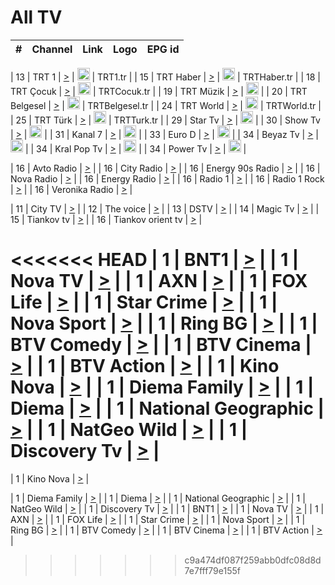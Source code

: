 <h1>All TV</h1>

| #   | Channel        | Link  | Logo | EPG id |
|:---:|:--------------:|:-----:|:----:|:------:|

| 13  | TRT 1            | [>](https://tv-trt1.medya.trt.com.tr/master.m3u8) | <img height="20" src="https://i.imgur.com/j786OLG.png"/> | TRT1.tr |
| 15  | TRT Haber        | [>](https://tv-trthaber.medya.trt.com.tr/master.m3u8) | <img height="20" src="https://i.imgur.com/OVfo8Ab.png"/> | TRTHaber.tr |
| 18  | TRT Çocuk        | [>](https://tv-trtcocuk.medya.trt.com.tr/master.m3u8) | <img height="20" src="https://i.imgur.com/QLFmD6d.png"/> | TRTCocuk.tr |
| 19  | TRT Müzik        | [>](https://tv-trtmuzik.medya.trt.com.tr/master.m3u8) | <img height="20" src="https://i.imgur.com/fIVFCEd.png"/> |
| 20  | TRT Belgesel     | [>](https://tv-trtbelgesel.medya.trt.com.tr/master.m3u8) | <img height="20" src="https://i.imgur.com/MGO87pe.png"/> | TRTBelgesel.tr |
| 24  | TRT World        | [>](https://tv-trtworld.medya.trt.com.tr/master.m3u8) | <img height="20" src="https://i.imgur.com/JEA2xpv.png"/> | TRTWorld.tr |
| 25  | TRT Türk         | [>](https://tv-trtturk.medya.trt.com.tr/master.m3u8) | <img height="20" src="https://i.imgur.com/OSTOQNw.png"/> | TRTTurk.tr |
| 29  | Star Tv   | [>](https://dogus-live.daioncdn.net/startv/startv_360p.m3u8) | <img height="20" src="https://i.imgur.com/IebUZx1.png"/> |
| 30  | Show Tv     | [>](https://ciner-live.daioncdn.net/showtv/showtv.m3u8) | <img height="20" src="https://i.imgur.com/IebUZx1.png"/> |
| 31  | Kanal 7     | [>](https://kanal7-live.daioncdn.net/kanal7/kanal7.m3u8) | <img height="20" src="https://i.imgur.com/IebUZx1.png"/> |
| 33  | Euro D    | [>](https://www.youtube.com/user/KanalD/live) | <img height="20" src="https://i.imgur.com/IebUZx1.png"/> |
| 34  | Beyaz Tv     | [>](https://beyaztv-live.daioncdn.net/beyaztv/beyaztv.m3u8) | <img height="20" src="https://i.imgur.com/IebUZx1.png"/> |
| 34  | Kral Pop Tv     | [>](https://www.youtube.com/watch?v=GuFTuKoXepw) | <img height="20" src="https://i.imgur.com/IebUZx1.png"/> |
| 34  | Power Tv     | [>](https://livetv.powerapp.com.tr/powerTV/powerhd.smil/chunklist.m3u8) | <img height="20" src="https://i.imgur.com/IebUZx1.png"/> |

| 16  | Avto Radio | [>](http://stream.metacast.eu/avtoradio.mp3.m3u) |
| 16  | City Radio | [>](http://stream.metacast.eu/city.aac.m3u) |
| 16  | Energy 90s Radio | [>](http://stream.metacast.eu/energy-90s.m3u) |
| 16  | Nova Radio | [>](http://stream.metacast.eu/nova.aac.m3u) |
| 16  | Energy Radio | [>](http://stream.metacast.eu/nrj.aac.m3u) |
| 16  | Radio 1 | [>](http://stream.metacast.eu/radio1.aac.m3u) |
| 16  | Radio 1 Rock | [>](http://stream.metacast.eu/radio1rock.aac.m3u) |
| 16  | Veronika Radio | [>](http://stream.metacast.eu/veronika.aac.m3u) |

| 11  | City TV | [>](https://tv.city.bg/play/tshls/citytv/index.m3u8) |
| 12  | The voice | [>](https://bss1.neterra.tv/thevoice/thevoice.m3u8) |
| 13  | DSTV | [>](http://46.249.95.140:8081/hls/data.m3u8) |
| 14  | Magic Tv | [>](https://bss1.neterra.tv/magictv/magictv.m3u8) |
| 15  | Tiankov tv | [>](https://streamer103.neterra.tv/tiankov-folk/live.m3u8) |
| 16  | Tiankov orient tv | [>](https://streamer103.neterra.tv/tiankov-orient/live.m3u8) |

<<<<<<< HEAD
| 1 | BNT1 | [>](https://ymkaya.xyz:31846/tv/bnt1/playlist.m3u8?wmsAuthSign=c2VydmVyX3RpbWU9NS8xNS8yMDI1IDY6NDc6NTEgUE0maGFzaF92YWx1ZT1hRHBVUkE4TE55L0JPVml2bGgvOVJBPT0mdmFsaWRtaW51dGVzPTYw) |
| 1 | Nova TV | [>](https://ymkaya.xyz:31846/tv/novatv/playlist.m3u8?wmsAuthSign=c2VydmVyX3RpbWU9NS8xNS8yMDI1IDY6NDg6MDEgUE0maGFzaF92YWx1ZT1YRkZibzVqQ0xPdkp2MlIwK0draFdnPT0mdmFsaWRtaW51dGVzPTYw) |
| 1 | AXN | [>](https://ymkaya.xyz:31846/tv/axn/playlist.m3u8?wmsAuthSign=c2VydmVyX3RpbWU9NS8xNS8yMDI1IDY6NDg6MTAgUE0maGFzaF92YWx1ZT1hNjJaUE5xRnZYVXdBOExFQXpQekl3PT0mdmFsaWRtaW51dGVzPTYw) |
| 1 | FOX Life | [>](https://ymkaya.xyz:31846/tv/foxlife/playlist.m3u8?wmsAuthSign=c2VydmVyX3RpbWU9NS8xNS8yMDI1IDY6NDg6MjAgUE0maGFzaF92YWx1ZT1jNUpwYmtRSFRVU1lwaTB6d3B4d3NRPT0mdmFsaWRtaW51dGVzPTYw) |
| 1 | Star Crime | [>](https://ymkaya.xyz:31846/tv/foxcrime/playlist.m3u8?wmsAuthSign=c2VydmVyX3RpbWU9NS8xNS8yMDI1IDY6NDg6MzIgUE0maGFzaF92YWx1ZT1LSFlnNktUcEpMSEdSclQ3Y3lFZ0ZRPT0mdmFsaWRtaW51dGVzPTYw) |
| 1 | Nova Sport | [>](https://ymkaya.xyz:31846/tv/novasport/playlist.m3u8?wmsAuthSign=c2VydmVyX3RpbWU9NS8xNS8yMDI1IDY6NDg6NDIgUE0maGFzaF92YWx1ZT10NGVzYklodG1ZN21FUmtCOHhSb0F3PT0mdmFsaWRtaW51dGVzPTYw) |
| 1 | Ring BG | [>](https://ymkaya.xyz:31846/tv/ringbg/playlist.m3u8?wmsAuthSign=c2VydmVyX3RpbWU9NS8xNS8yMDI1IDY6NDg6NTIgUE0maGFzaF92YWx1ZT1WaHM0Uzc3ekRscmFCSCtsK3hJTHB3PT0mdmFsaWRtaW51dGVzPTYw) |
| 1 | BTV Comedy | [>](https://ymkaya.xyz:31846/tv/btvcomedy/playlist.m3u8?wmsAuthSign=c2VydmVyX3RpbWU9NS8xNS8yMDI1IDY6NDk6MDIgUE0maGFzaF92YWx1ZT10ZWM1OE02OWQ0bGNDQVBoTEFqOXhRPT0mdmFsaWRtaW51dGVzPTYw) |
| 1 | BTV Cinema | [>](https://ymkaya.xyz:31846/tv/btvcinema/playlist.m3u8?wmsAuthSign=c2VydmVyX3RpbWU9NS8xNS8yMDI1IDY6NDk6MTMgUE0maGFzaF92YWx1ZT1UWG92VDJKZi81SjR4NkZFRytGeUNnPT0mdmFsaWRtaW51dGVzPTYw) |
| 1 | BTV Action | [>](https://ymkaya.xyz:31846/tv/btvaction/playlist.m3u8?wmsAuthSign=c2VydmVyX3RpbWU9NS8xNS8yMDI1IDY6NDk6MjIgUE0maGFzaF92YWx1ZT03WkVxcWRBS004VGxOc2FRQ3ZPMFRRPT0mdmFsaWRtaW51dGVzPTYw) |
| 1 | Kino Nova | [>](https://ymkaya.xyz:31846/tv/kinonova/playlist.m3u8?wmsAuthSign=c2VydmVyX3RpbWU9NS8xNS8yMDI1IDY6NDk6MzIgUE0maGFzaF92YWx1ZT1nNGFBRFBvczEzamR6OG5qZVZnYlJRPT0mdmFsaWRtaW51dGVzPTYw) |
| 1 | Diema Family | [>](https://ymkaya.xyz:31846/tv/diemafamily/playlist.m3u8?wmsAuthSign=c2VydmVyX3RpbWU9NS8xNS8yMDI1IDY6NDk6NDEgUE0maGFzaF92YWx1ZT1aaHMwcGxJYlJXbmZQV0RYVFF4YUtBPT0mdmFsaWRtaW51dGVzPTYw) |
| 1 | Diema | [>](https://ymkaya.xyz:31846/tv/diema/playlist.m3u8?wmsAuthSign=c2VydmVyX3RpbWU9NS8xNS8yMDI1IDY6NDk6NTAgUE0maGFzaF92YWx1ZT1RSC9LaHBkRjhlTXY5VytNc25HdXhRPT0mdmFsaWRtaW51dGVzPTYw) |
| 1 | National Geographic | [>](https://ymkaya.xyz:31846/tv/natgeo/playlist.m3u8?wmsAuthSign=c2VydmVyX3RpbWU9NS8xNS8yMDI1IDY6NTA6MDAgUE0maGFzaF92YWx1ZT1wb3ByM2FQK2Y0MVhUTlJqb0NvbzZBPT0mdmFsaWRtaW51dGVzPTYw) |
| 1 | NatGeo Wild | [>](https://ymkaya.xyz:31846/tv/natgeowild/playlist.m3u8?wmsAuthSign=c2VydmVyX3RpbWU9NS8xNS8yMDI1IDY6NTA6MDkgUE0maGFzaF92YWx1ZT1MazBJVVU0Y1VPZGk5NVBFc3c1NVB3PT0mdmFsaWRtaW51dGVzPTYw) |
| 1 | Discovery Tv | [>](https://ymkaya.xyz:31846/tv/discovery/playlist.m3u8?wmsAuthSign=c2VydmVyX3RpbWU9NS8xNS8yMDI1IDY6NTA6MTkgUE0maGFzaF92YWx1ZT1tOC85OHZENjhlMWNuR3hyK1Z1OERnPT0mdmFsaWRtaW51dGVzPTYw) |
=======


| 1 | Kino Nova | [>](https://ymkaya.xyz:11336/tv/kinonova/playlist.m3u8?wmsAuthSign=c2VydmVyX3RpbWU9MS8yLzIwMjUgNDo0MDoyMCBBTSZoYXNoX3ZhbHVlPWlFS1FrWEtMMVRFM3l5YklUWUJQUHc9PSZ2YWxpZG1pbnV0ZXM9NjA=) |

| 1 | Diema Family | [>](https://ymkaya.xyz:11336/tv/diemafamily/playlist.m3u8?wmsAuthSign=c2VydmVyX3RpbWU9MS8yLzIwMjUgNDo0MDozMCBBTSZoYXNoX3ZhbHVlPUVUaTVKTldvZTF5WVVCM0YwL21kaXc9PSZ2YWxpZG1pbnV0ZXM9NjA=) |
| 1 | Diema | [>](https://ymkaya.xyz:11336/tv/diema/playlist.m3u8?wmsAuthSign=c2VydmVyX3RpbWU9MS8yLzIwMjUgNDo0MDo0MCBBTSZoYXNoX3ZhbHVlPVlYMWVJT2NuUjNpUTBsaytEUFFOS2c9PSZ2YWxpZG1pbnV0ZXM9NjA=) |
| 1 | National Geographic | [>](https://ymkaya.xyz:11336/tv/natgeo/playlist.m3u8?wmsAuthSign=c2VydmVyX3RpbWU9MS8yLzIwMjUgNDo0MTo0MSBBTSZoYXNoX3ZhbHVlPTJQTlVmcG5nYWx0M013eUhGRGxnd0E9PSZ2YWxpZG1pbnV0ZXM9NjA=) |
| 1 | NatGeo Wild | [>](https://ymkaya.xyz:11336/tv/natgeowild/playlist.m3u8?wmsAuthSign=c2VydmVyX3RpbWU9MS8yLzIwMjUgNDo0MTo1MSBBTSZoYXNoX3ZhbHVlPVl1OXZaTTliN0hGWEN3eDBYd1duNkE9PSZ2YWxpZG1pbnV0ZXM9NjA=) |
| 1 | Discovery Tv | [>](https://ymkaya.xyz:11336/tv/discovery/playlist.m3u8?wmsAuthSign=c2VydmVyX3RpbWU9MS8yLzIwMjUgNDo0MjowMSBBTSZoYXNoX3ZhbHVlPWtBQmdLNlY2RmQwWElzMVYzSDJyVkE9PSZ2YWxpZG1pbnV0ZXM9NjA=) |
| 1 | BNT1 | [>](https://ymkaya.xyz:11336/tv/bnt1/playlist.m3u8?wmsAuthSign=c2VydmVyX3RpbWU9MS8yLzIwMjUgNDozODozOCBBTSZoYXNoX3ZhbHVlPVVrMVlRQXpJWlhYeUh6ZFVpSC9NMUE9PSZ2YWxpZG1pbnV0ZXM9NjA=) |
| 1 | Nova TV | [>](https://ymkaya.xyz:11336/tv/novatv/playlist.m3u8?wmsAuthSign=c2VydmVyX3RpbWU9MS8yLzIwMjUgNDozODo0OCBBTSZoYXNoX3ZhbHVlPUVxQjh1a0ZzYkVGZU8zZDFGTzdreVE9PSZ2YWxpZG1pbnV0ZXM9NjA=) |
| 1 | AXN | [>](https://ymkaya.xyz:11336/tv/axn/playlist.m3u8?wmsAuthSign=c2VydmVyX3RpbWU9MS8yLzIwMjUgNDozODo1OCBBTSZoYXNoX3ZhbHVlPUpkWStGY1hkNXhaOVpPZ0thQ0FZL3c9PSZ2YWxpZG1pbnV0ZXM9NjA=) |
| 1 | FOX Life | [>](https://ymkaya.xyz:11336/tv/foxlife/playlist.m3u8?wmsAuthSign=c2VydmVyX3RpbWU9MS8yLzIwMjUgNDozOToxMCBBTSZoYXNoX3ZhbHVlPWt1ZDc1T3AzYlZDTjJnSy9TU0xJZlE9PSZ2YWxpZG1pbnV0ZXM9NjA=) |
| 1 | Star Crime | [>](https://ymkaya.xyz:11336/tv/foxcrime/playlist.m3u8?wmsAuthSign=c2VydmVyX3RpbWU9MS8yLzIwMjUgNDozOToyMCBBTSZoYXNoX3ZhbHVlPXIwVU45Nm9FR1l2enNkTG9TanBxbmc9PSZ2YWxpZG1pbnV0ZXM9NjA=) |
| 1 | Nova Sport | [>](https://ymkaya.xyz:11336/tv/novasport/playlist.m3u8?wmsAuthSign=c2VydmVyX3RpbWU9MS8yLzIwMjUgNDozOTozMCBBTSZoYXNoX3ZhbHVlPXlSZ0UxazVaM0xhSmc0NmR4T0c1T2c9PSZ2YWxpZG1pbnV0ZXM9NjA=) |
| 1 | Ring BG | [>](https://ymkaya.xyz:11336/tv/ringbg/playlist.m3u8?wmsAuthSign=c2VydmVyX3RpbWU9MS8yLzIwMjUgNDozOTo0MCBBTSZoYXNoX3ZhbHVlPTR4aUlFNHVUYWN4enY1WkVuOFZma2c9PSZ2YWxpZG1pbnV0ZXM9NjA=) |
| 1 | BTV Comedy | [>](https://ymkaya.xyz:11336/tv/btvcomedy/playlist.m3u8?wmsAuthSign=c2VydmVyX3RpbWU9MS8yLzIwMjUgNDozOTo1MCBBTSZoYXNoX3ZhbHVlPUtrMTJ2RHNTTUU1RFp1ZkVOdXFSK3c9PSZ2YWxpZG1pbnV0ZXM9NjA=) |
| 1 | BTV Cinema | [>](https://ymkaya.xyz:11336/tv/btvcinema/playlist.m3u8?wmsAuthSign=c2VydmVyX3RpbWU9MS8yLzIwMjUgNDozOTo1OSBBTSZoYXNoX3ZhbHVlPTZWcU9FZW56cG1NM1lrYy8xNE5NeHc9PSZ2YWxpZG1pbnV0ZXM9NjA=) |
| 1 | BTV Action | [>](https://ymkaya.xyz:11336/tv/btvaction/playlist.m3u8?wmsAuthSign=c2VydmVyX3RpbWU9MS8yLzIwMjUgNDo0MDoxMCBBTSZoYXNoX3ZhbHVlPUlDd0ErRkZVWThyMVZwR3c2REdGZ3c9PSZ2YWxpZG1pbnV0ZXM9NjA=) |
>>>>>>> c9a474df087f259abb0dfc08d8d7e7fff79e155f
